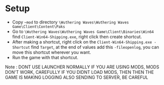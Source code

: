 # Setup
- Copy `~mod` to directory `\Wuthering Waves\Wuthering Waves Game\Client\Content\Paks`
- Go to `\Wuthering Waves\Wuthering Waves Game\Client\Binaries\Win64` find `Client-Win64-Shipping.exe`, right click then create shortcut.
- After making a shortcut, right click on the `Client-Win64-Shipping.exe - Shortcut` find `Target`, at the end of values add this `-fileopenlog`, you can move this shortcut wherever you want.
- Run the game with that shortcut.

Note : DONT USE LAUNCHER NORMALLY IF YOU ARE USING MODS, MODS DON'T WORK, CAREFULLY IF YOU DIDNT LOAD MODS, THEN THEN THE GAME IS MAKING LOGGING ALSO SENDING TO SERVER, BE CAREFUL